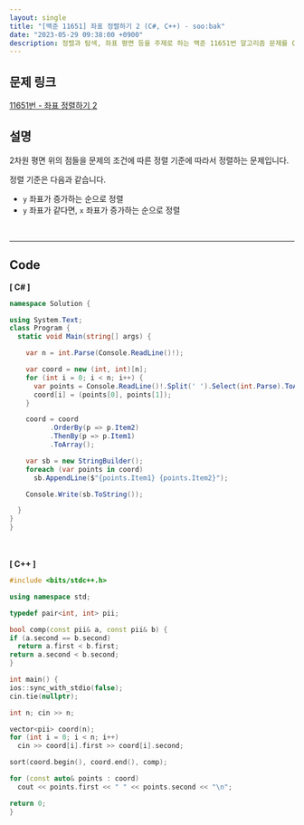 ```yaml
---
layout: single
title: "[백준 11651] 좌표 정렬하기 2 (C#, C++) - soo:bak"
date: "2023-05-29 09:38:00 +0900"
description: 정렬과 탐색, 좌표 평면 등을 주제로 하는 백준 11651번 알고리즘 문제를 C# 과 C++ 로 풀이 및 해설
---
```


## 문제 링크
  [11651번 - 좌표 정렬하기 2](https://www.acmicpc.net/problem/11651)

## 설명
2차원 평면 위의 점들을 문제의 조건에 따른 정렬 기준에 따라서 정렬하는 문제입니다. <br>

정렬 기준은 다음과 같습니다. <br>

- `y` 좌표가 증가하는 순으로 정렬 <br>
- `y` 좌표가 같다면, `x` 좌표가 증가하는 순으로 정렬 <br>

<br>

- - -

## Code
<b>[ C# ] </b>
<br>

  ```c#
namespace Solution {

  using System.Text;
  class Program {
    static void Main(string[] args) {

      var n = int.Parse(Console.ReadLine()!);

      var coord = new (int, int)[n];
      for (int i = 0; i < n; i++) {
        var points = Console.ReadLine()!.Split(' ').Select(int.Parse).ToArray();
        coord[i] = (points[0], points[1]);
      }

      coord = coord
            .OrderBy(p => p.Item2)
            .ThenBy(p => p.Item1)
            .ToArray();

      var sb = new StringBuilder();
      foreach (var points in coord)
        sb.AppendLine($"{points.Item1} {points.Item2}");

      Console.Write(sb.ToString());

    }
  }
}
  ```
<br><br>
<b>[ C++ ] </b>
<br>

  ```c++
#include <bits/stdc++.h>

using namespace std;

typedef pair<int, int> pii;

bool comp(const pii& a, const pii& b) {
  if (a.second == b.second)
    return a.first < b.first;
  return a.second < b.second;
}

int main() {
  ios::sync_with_stdio(false);
  cin.tie(nullptr);

  int n; cin >> n;

  vector<pii> coord(n);
  for (int i = 0; i < n; i++)
    cin >> coord[i].first >> coord[i].second;

  sort(coord.begin(), coord.end(), comp);

  for (const auto& points : coord)
    cout << points.first << " " << points.second << "\n";

  return 0;
}
  ```
